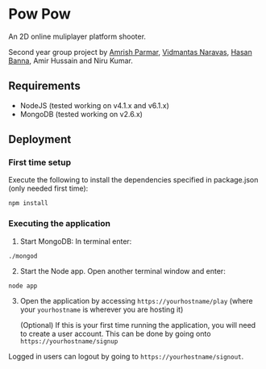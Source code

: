 # Pow Pow

An 2D online muliplayer platform shooter. 

Second year group project by [Amrish Parmar](https://github.com/amrishparmar), [Vidmantas Naravas](https://github.com/widmaN), [Hasan Banna](https://github.com/hasanbanna), Amir Hussain and Niru Kumar. 

## Requirements
- NodeJS (tested working on v4.1.x and v6.1.x)
- MongoDB (tested working on v2.6.x)

## Deployment

### First time setup

Execute the following to install the dependencies specified in package.json (only needed first time):
```
npm install
```

### Executing the application

1. Start MongoDB: In terminal enter: 
```
./mongod
```
2. Start the Node app. Open another terminal window and enter: 
```
node app
```
3. Open the application by accessing `https://yourhostname/play` (where your `yourhostname` is wherever you are hosting it) 
 
   (Optional) If this is your first time running the application, you will need to create a user account. This can be done by going onto `https://yourhostname/signup`

Logged in users can logout by going to `https://yourhostname/signout`.


